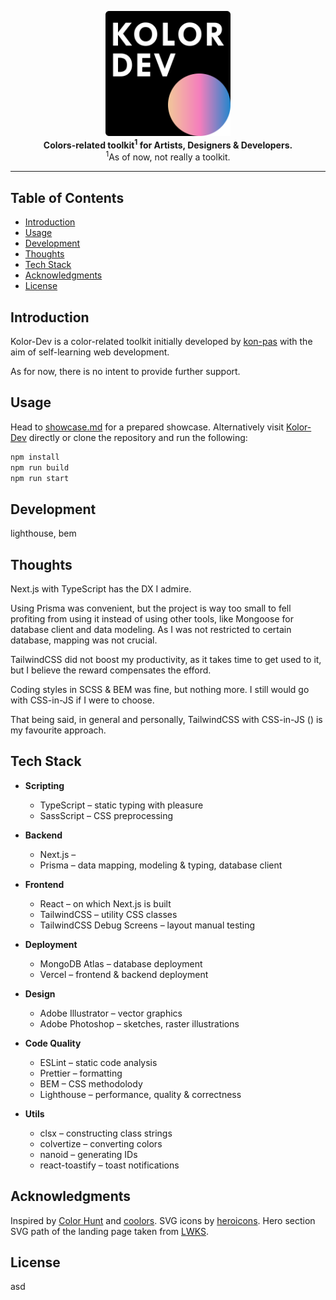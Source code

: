 <p align="center">
  <a href="https://kolor-dev.vercel.app/" target="_blank">
    <picture>
      <source
        media="(prefers-color-scheme: light)"
        srcset="/showcase/assets/kolor_dev_logo_0_light.svg"
      />
      <source
        media="(prefers-color-scheme: dark)"
        srcset="/showcase/assets/kolor_dev_logo_0.svg"
      />
      <img
        alt="Kolor-Dev"
        title="Kolor-Dev"
        src="/showcase/assets/kolor_dev_logo_0.svg"
        width="200"
        style="max-width: 100%;"
      />
    </picture>
  </a>
  <br />

  <b align="center">
    Colors-related toolkit<sup>1</sup> for Artists, Designers & Developers.
  </b>
  <br />
  <span><sup>1</sup>As of now, not really a toolkit.</span>
</p>

---

## Table of Contents <!-- omit in toc -->

- [Introduction](#introduction)
- [Usage](#usage)
- [Development](#development)
- [Thoughts](#thoughts)
- [Tech Stack](#tech-stack)
- [Acknowledgments](#acknowledgments)
- [License](#license)

## Introduction

Kolor-Dev is a color-related toolkit initially developed by
[kon-pas](https://github.com/kon-pas) with the aim of self-learning web
development.

As for now, there is no intent to provide further support.

## Usage

Head to [showcase.md](/showcase/showcase.md) for a prepared showcase.
Alternatively visit [Kolor-Dev](https://kolor-dev.vercel.app/) directly or
clone the repository and run the following:

```bash
npm install
npm run build
npm run start
```

## Development

lighthouse, bem

## Thoughts

Next.js with TypeScript has the DX I admire.

Using Prisma was convenient, but the project is way too small to fell profiting
from using it instead of using other tools, like Mongoose for database client
and data modeling. As I was not restricted to certain database, mapping was not
crucial.

TailwindCSS did not boost my productivity, as it takes time to get used to it,
but I believe the reward compensates the efford.

Coding styles in SCSS & BEM was fine, but nothing more. I still would go with
CSS-in-JS if I were to choose.

That being said, in general and personally, TailwindCSS with CSS-in-JS () is my
favourite approach.

## Tech Stack

- **Scripting**

  - TypeScript &ndash; static typing with pleasure
  - SassScript &ndash; CSS preprocessing

- **Backend**

  - Next.js &ndash;
  - Prisma &ndash; data mapping, modeling & typing, database client

- **Frontend**

  - React &ndash; on which Next.js is built
  - TailwindCSS &ndash; utility CSS classes
  - TailwindCSS Debug Screens &ndash; layout manual testing

- **Deployment**

  - MongoDB Atlas &ndash; database deployment
  - Vercel &ndash; frontend & backend deployment

- **Design**

  - Adobe Illustrator &ndash; vector graphics
  - Adobe Photoshop &ndash; sketches, raster illustrations

- **Code Quality**

  - ESLint &ndash; static code analysis
  - Prettier &ndash; formatting
  - BEM &ndash; CSS methodolody
  - Lighthouse &ndash; performance, quality & correctness

- **Utils**

  - clsx &ndash; constructing class strings
  - colvertize &ndash; converting colors
  - nanoid &ndash; generating IDs
  - react-toastify &ndash; toast notifications

## Acknowledgments

Inspired by [Color Hunt](https://colorhunt.co/) and
[coolors](https://coolors.co/). SVG icons by
[heroicons](https://heroicons.com/). Hero section SVG path of the landing page
taken from [LWKS](https://lwks.com/lightworks-features/).

## License

asd
